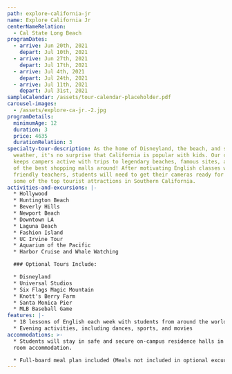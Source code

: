 ```yaml
---
path: explore-california-jr
name: Explore California Jr
centerNameRelation:
  - Cal State Long Beach
programDates:
  - arrive: Jun 20th, 2021
    depart: Jul 10th, 2021
  - arrive: Jun 27th, 2021
    depart: Jul 17th, 2021
  - arrive: Jul 4th, 2021
    depart: Jul 24th, 2021
  - arrive: Jul 11th, 2021
    depart: Jul 31st, 2021
sampleCalendar: /assets/tour-calendar-placeholder.pdf
carousel-images:
  - /assets/explore-ca-jr.-2.jpg
programDetails:
  minimumAge: 12
  duration: 3
  price: 4635
  durationRelation: 3
specialty-tour-description: As the home of Disneyland, the beach, and sunny
  weather, it's no surprise that California is popular with kids. Our calendar
  keeps campers active with trips to legendary beaches, famous sites, and some
  of the best shopping malls around! After motivating English classes with our
  friendly teachers, students will need to get their cameras ready for visits to
  some of the top tourist attractions in Southern California.
activities-and-excursions: |-
  * Hollywood
  * Huntington Beach
  * Beverly Hills
  * Newport Beach
  * Downtown LA
  * Laguna Beach
  * Fashion Island
  * UC Irvine Tour
  * Aquarium of the Pacific
  * Harbor Cruise and Whale Watching

  ### Optional Tours Include:

  * Disneyland
  * Universal Studios
  * Six Flags Magic Mountain
  * Knott's Berry Farm
  * Santa Monica Pier
  * MLB Baseball Game
features: |-
  * 18 lessons of English each week with students from around the world
  * Evening activities, including dances, sports, and movies
accommodations: >-
  * Students will stay in safe and secure on-campus residence halls in shared
  room accommodation.

  * Full-board meal plan included (Meals not included in optional excursions)
---
```

